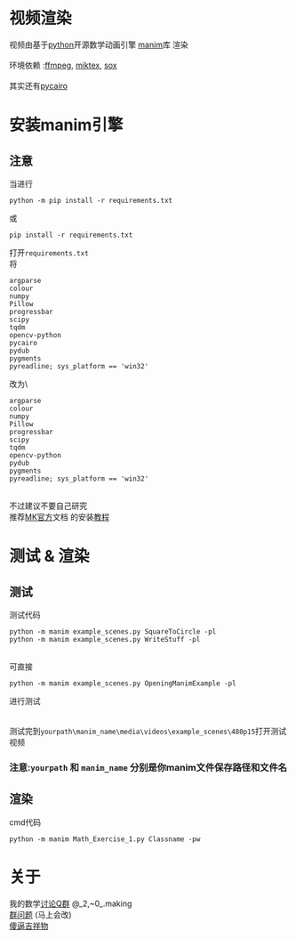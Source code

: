 # 视频渲染
视频由基于[python](https://www.python.org)开源数学动画引擎 [manim](https://github.com/3b1b/manim)库 渲染\
\
环境依赖 :[ffmpeg](https://www.ffmpeg.org), [miktex](https://miktex.org), [sox](http://sox.sourceforge.net)\
\
其实还有[pycairo](https://www.lfd.uci.edu/~gohlke/pythonlibs/#pycairo)
# 安装manim引擎
## 注意
当进行
```
python -m pip install -r requirements.txt
```
或
```
pip install -r requirements.txt
```
打开`requirements.txt`\
将
```
argparse
colour
numpy
Pillow
progressbar
scipy
tqdm
opencv-python
pycairo
pydub
pygments
pyreadline; sys_platform == 'win32'
```
改为\
```
argparse
colour
numpy
Pillow
progressbar
scipy
tqdm
opencv-python
pydub
pygments
pyreadline; sys_platform == 'win32'
```
\
不过建议不要自己研究\
推荐[MK官方](https://manim.ml/)文档 的安装[教程](https://manim.ml/problems/v2.3.html#)

# 测试 & 渲染

## 测试

测试代码
```
python -m manim example_scenes.py SquareToCircle -pl
python -m manim example_scenes.py WriteStuff -pl
```
\
可直接
```
python -m manim example_scenes.py OpeningManimExample -pl
```

进行测试\
\
\
测试完到`yourpath\manim_name\media\videos\example_scenes\480p15`打开测试视频
### 注意:`yourpath` 和 `manim_name` 分别是你manim文件保存路径和文件名
## 渲染
cmd代码
```
python -m manim Math_Exercise_1.py Classname -pw
```

# 关于
我的数学[讨论Q群](https://jq.qq.com/?_wv=1027&k=HS2d1hsW) @_2,~0\_.making \
[群问题](http://paste.ubuntu.com/p/3MDRrBtYNv/) (马上会改) \
[傻逼吉祥物](https://user.qzone.qq.com/1776471067) 
